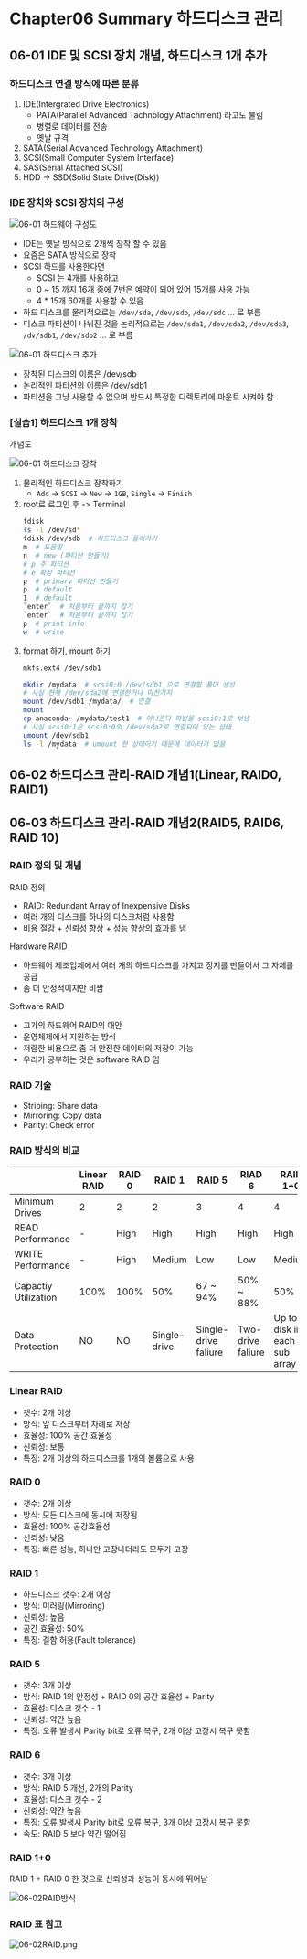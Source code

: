 # Chapter06 Summary 하드디스크 관리

## 06-01 IDE 및 SCSI 장치 개념, 하드디스크 1개 추가

### 하드디스크 연결 방식에 따른 분류

1. IDE(Intergrated Drive Electronics)
   - PATA(Parallel Advanced Tachnology Attachment) 라고도 불림
   - 병렬로 데이터를 전송
   - 옛날 규격
2. SATA(Serial Advanced Technology Attachment)
3. SCSI(Small Computer System Interface)
4. SAS(Serial Attached SCSI)
5. HDD -> SSD(Solid State Drive(Disk))

### IDE 장치와 SCSI 장치의 구성

![06-01 하드웨어 구성도](./assets/06-01하드디스크.png)

- IDE는 옛날 방식으로 2개씩 장착 할 수 있음
- 요즘은 SATA 방식으로 장착
- SCSI 하드를 사용한다면
  - SCSI 는 4개를 사용하고
  - 0 ~ 15 까지 16개 중에 7번은 예약이 되어 있어 15개를 사용 가능
  - 4 * 15개 60개를 사용할 수 있음
- 하드 디스크를 물리적으로는 `/dev/sda`, `/dev/sdb`, `/dev/sdc` ... 로 부름
- 디스크 파티션이 나눠진 것을 논리적으로는 `/dev/sda1`, `/dev/sda2`, `/dev/sda3`,` /dv/sdb1`, `/dev/sdb2` ... 로 부름

![06-01 하드디스크 추가](./assets/06-01하드디스크추가.png)

- 장착된 디스크의 이름은 /dev/sdb
- 논리적인 파티션의 이름은 /dev/sdb1
- 파티션을 그냥 사용할 수 없으며 반드시 특정한 디렉토리에 마운트 시켜야 함

### [실습1] 하드디스크 1개 장착

개념도

![06-01 하드디스크 장착](./assets/06-01하드디스크장착.png)

1. 물리적인 하드디스크 장착하기
   - `Add` -> `SCSI` -> `New` -> `1GB`, `Single` -> `Finish`
2. root로 로그인 후 -> Terminal
   ```bash
   fdisk
   ls -l /dev/sd*
   fdisk /dev/sdb  # 하드디스크 들어가기
   m  # 도움말
   n  # new (파티션 만들기)
   # p 주 파티션
   # e 확장 파티션
   p  # primary 파티션 만들기
   p  # default
   1  # default
   `enter`  # 처음부터 끝까지 잡기
   `enter`  # 처음부터 끝까지 잡기
   p  # print info
   w  # write
   ```
3. format 하기, mount 하기
   ```bash
   mkfs.ext4 /dev/sdb1
   
   mkdir /mydata  # scsi0:0 /dev/sdb1 으로 연결할 폴더 생성
   # 사실 현재 /dev/sda2에 연결한거나 마찬가지
   mount /dev/sdb1 /mydata/  # 연결
   mount
   cp anaconda~ /mydata/test1  # 아나콘다 파일을 scsi0:1로 보냄
   # 사실 scsi0:1은 scsi0:0의 /dev/sda2로 연결되어 있는 상태
   umount /dev/sdb1
   ls -l /mydata  # umount 한 상태이기 때문에 데이터가 없음
   ```
 

## 06-02 하드디스크 관리-RAID 개념1(Linear, RAID0, RAID1)
## 06-03 하드디스크 관리-RAID 개념2(RAID5, RAID6, RAID 10)

### RAID 정의 및 개념

RAID 정의
- RAID: Redundant Array of Inexpensive Disks
- 여러 개의 디스크를 하나의 디스크처럼 사용함
- 비용 절감 + 신뢰성 향상 + 성능 향상의 효과를 냄

Hardware RAID
- 하드웨어 제조업체에서 여러 개의 하드디스크를 가지고 장지를 만들어서 그 자체를 공급
- 좀 더 안정적이지만 비쌈

Software RAID
- 고가의 하드웨어 RAID의 대안
- 운영체제에서 지원하는 방식
- 저렴한 비용으로 좀 더 안전한 데이터의 저장이 가능
- 우리가 공부하는 것은 software RAID 임

### RAID 기술

- Striping: Share data
- Mirroring: Copy data
- Parity: Check error

### RAID 방식의 비교

|                      | Linear RAID | RAID 0 | RAID 1       | RAID 5               | RIAD 6            | RAID 1+0                     |
| -------------------- | ----------- | ------ | ------------ | -------------------- | ----------------- | ---------------------------- |
| Minimum Drives       | 2           | 2      | 2            | 3                    | 4                 | 4                            |
| READ Performance     | -           | High   | High         | High                 | High              | High                         |
| WRITE Performance    | -           | High   | Medium       | Low                  | Low               | Medium                       |
| Capactiy Utilization | 100%        | 100%   | 50%          | 67 ~ 94%             | 50% ~ 88%         | 50%                          |
| Data Protection      | NO          | NO     | Single-drive | Single-drive faliure | Two-drive faliure | Up to 1 disk in each sub array |

### Linear RAID

- 갯수: 2개 이상
- 방식: 앞 디스크부터 차례로 저장
- 효율성: 100% 공간 효율성
- 신뢰성: 보통
- 특징: 2개 이상의 하드디스크를 1개의 볼륨으로 사용

### RAID 0

- 갯수: 2개 이상
- 방식: 모든 디스크에 동시에 저장됨
- 효율성: 100% 공강효율성
- 신뢰성: 낮음
- 특징: 빠른 성능, 하나만 고장나더라도 모두가 고장

### RAID 1

- 하드디스크 갯수: 2개 이상
- 방식: 미러링(Mirroring)
- 신뢰성: 높음
- 공간 효율성: 50%
- 특징: 결함 허용(Fault tolerance)

### RAID 5

- 갯수: 3개 이상
- 방식: RAID 1의 안정성 + RAID 0의 공간 효율성 + Parity
- 효율성: 디스크 갯수 - 1
- 신뢰성: 약간 높음
- 특징: 오류 발생시 Parity bit로 오류 복구, 2개 이상 고장시 복구 못함

### RAID 6

- 갯수: 3개 이상
- 방식: RAID 5 개선, 2개의 Parity
- 효율성: 디스크 갯수 - 2
- 신뢰성: 약간 높음
- 특징: 오류 발생시 Parity bit로 오류 복구, 3개 이상 고장시 복구 못함
- 속도: RAID 5 보다 약간 떨어짐
 
### RAID 1+0

RAID 1 + RAID 0 한 것으로 신뢰성과 성능이 동시에 뛰어남

![06-02RAID방식](./assets/06-02RAID방식.png)

### RAID 표 참고

![06-02RAID.png](./assets/06-02RAID.png)
